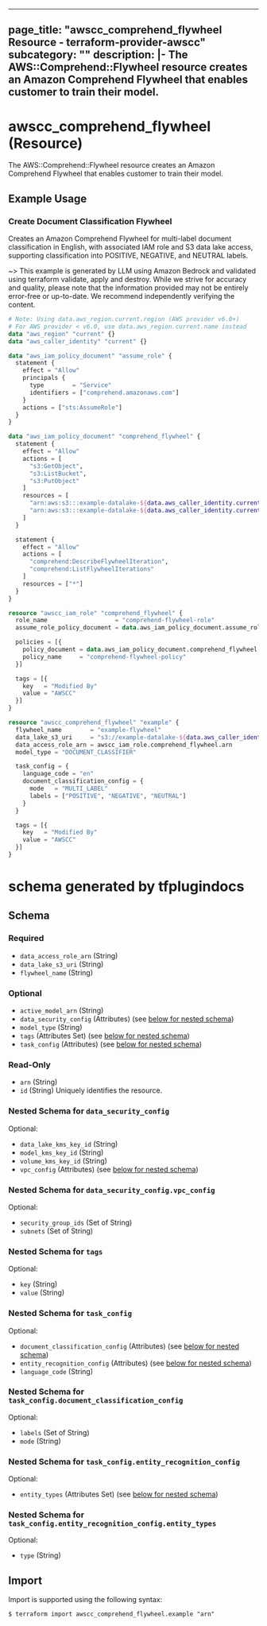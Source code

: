 
---
page_title: "awscc_comprehend_flywheel Resource - terraform-provider-awscc"
subcategory: ""
description: |-
  The AWS::Comprehend::Flywheel resource creates an Amazon Comprehend Flywheel that enables customer to train their model.
---

# awscc_comprehend_flywheel (Resource)

The AWS::Comprehend::Flywheel resource creates an Amazon Comprehend Flywheel that enables customer to train their model.

## Example Usage

### Create Document Classification Flywheel

Creates an Amazon Comprehend Flywheel for multi-label document classification in English, with associated IAM role and S3 data lake access, supporting classification into POSITIVE, NEGATIVE, and NEUTRAL labels.

~> This example is generated by LLM using Amazon Bedrock and validated using terraform validate, apply and destroy. While we strive for accuracy and quality, please note that the information provided may not be entirely error-free or up-to-date. We recommend independently verifying the content.

```terraform
# Note: Using data.aws_region.current.region (AWS provider v6.0+)
# For AWS provider < v6.0, use data.aws_region.current.name instead
data "aws_region" "current" {}
data "aws_caller_identity" "current" {}

data "aws_iam_policy_document" "assume_role" {
  statement {
    effect = "Allow"
    principals {
      type        = "Service"
      identifiers = ["comprehend.amazonaws.com"]
    }
    actions = ["sts:AssumeRole"]
  }
}

data "aws_iam_policy_document" "comprehend_flywheel" {
  statement {
    effect = "Allow"
    actions = [
      "s3:GetObject",
      "s3:ListBucket",
      "s3:PutObject"
    ]
    resources = [
      "arn:aws:s3:::example-datalake-${data.aws_caller_identity.current.account_id}-${data.aws_region.current.region}",
      "arn:aws:s3:::example-datalake-${data.aws_caller_identity.current.account_id}-${data.aws_region.current.region}/*"
    ]
  }

  statement {
    effect = "Allow"
    actions = [
      "comprehend:DescribeFlywheelIteration",
      "comprehend:ListFlywheelIterations"
    ]
    resources = ["*"]
  }
}

resource "awscc_iam_role" "comprehend_flywheel" {
  role_name                   = "comprehend-flywheel-role"
  assume_role_policy_document = data.aws_iam_policy_document.assume_role.json

  policies = [{
    policy_document = data.aws_iam_policy_document.comprehend_flywheel.json
    policy_name     = "comprehend-flywheel-policy"
  }]

  tags = [{
    key   = "Modified By"
    value = "AWSCC"
  }]
}

resource "awscc_comprehend_flywheel" "example" {
  flywheel_name        = "example-flywheel"
  data_lake_s3_uri     = "s3://example-datalake-${data.aws_caller_identity.current.account_id}-${data.aws_region.current.region}/flywheel-input"
  data_access_role_arn = awscc_iam_role.comprehend_flywheel.arn
  model_type = "DOCUMENT_CLASSIFIER"

  task_config = {
    language_code = "en"
    document_classification_config = {
      mode   = "MULTI_LABEL"
      labels = ["POSITIVE", "NEGATIVE", "NEUTRAL"]
    }
  }

  tags = [{
    key   = "Modified By"
    value = "AWSCC"
  }]
}
```

# schema generated by tfplugindocs
## Schema

### Required

- `data_access_role_arn` (String)
- `data_lake_s3_uri` (String)
- `flywheel_name` (String)

### Optional

- `active_model_arn` (String)
- `data_security_config` (Attributes) (see [below for nested schema](#nestedatt--data_security_config))
- `model_type` (String)
- `tags` (Attributes Set) (see [below for nested schema](#nestedatt--tags))
- `task_config` (Attributes) (see [below for nested schema](#nestedatt--task_config))

### Read-Only

- `arn` (String)
- `id` (String) Uniquely identifies the resource.

<a id="nestedatt--data_security_config"></a>
### Nested Schema for `data_security_config`

Optional:

- `data_lake_kms_key_id` (String)
- `model_kms_key_id` (String)
- `volume_kms_key_id` (String)
- `vpc_config` (Attributes) (see [below for nested schema](#nestedatt--data_security_config--vpc_config))

<a id="nestedatt--data_security_config--vpc_config"></a>
### Nested Schema for `data_security_config.vpc_config`

Optional:

- `security_group_ids` (Set of String)
- `subnets` (Set of String)



<a id="nestedatt--tags"></a>
### Nested Schema for `tags`

Optional:

- `key` (String)
- `value` (String)


<a id="nestedatt--task_config"></a>
### Nested Schema for `task_config`

Optional:

- `document_classification_config` (Attributes) (see [below for nested schema](#nestedatt--task_config--document_classification_config))
- `entity_recognition_config` (Attributes) (see [below for nested schema](#nestedatt--task_config--entity_recognition_config))
- `language_code` (String)

<a id="nestedatt--task_config--document_classification_config"></a>
### Nested Schema for `task_config.document_classification_config`

Optional:

- `labels` (Set of String)
- `mode` (String)


<a id="nestedatt--task_config--entity_recognition_config"></a>
### Nested Schema for `task_config.entity_recognition_config`

Optional:

- `entity_types` (Attributes Set) (see [below for nested schema](#nestedatt--task_config--entity_recognition_config--entity_types))

<a id="nestedatt--task_config--entity_recognition_config--entity_types"></a>
### Nested Schema for `task_config.entity_recognition_config.entity_types`

Optional:

- `type` (String)

## Import

Import is supported using the following syntax:

```shell
$ terraform import awscc_comprehend_flywheel.example "arn"
```
